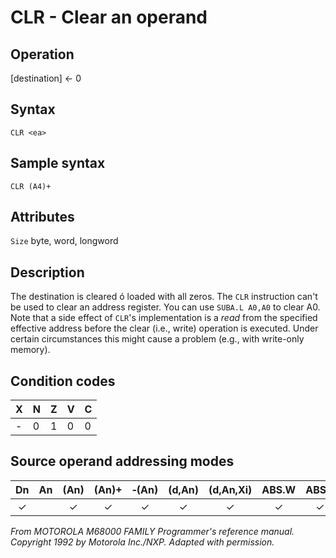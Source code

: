 # CLR - Clear an operand

## Operation
[destination] ← 0

## Syntax
```assembly
CLR <ea>
```
## Sample syntax
```assembly
CLR (A4)+
```

## Attributes
`Size` byte, word, longword

## Description
The destination is cleared ó loaded with all zeros. The `CLR` instruction can't be used to clear an address register. You can use `SUBA.L A0,A0` to clear A0. Note that a side effect of `CLR`'s implementation is a *read* from the specified effective address before the clear (i.e., write) operation is executed. Under certain circumstances this might cause a problem (e.g., with write-only memory).

## Condition codes
|X|N|Z|V|C|
|--|--|--|--|--|
|-|0|1|0|0|

## Source operand addressing modes
|Dn|An|(An)|(An)+|&#x2011;(An)|(d,An)|(d,An,Xi)|ABS.W|ABS.L|(d,PC)|(d,PC,Xn)|imm|
|:-:|:-:|:-:|:-:|:-:|:-:|:-:|:-:|:-:|:-:|:-:|:-:|
|✓||✓|✓|✓|✓|✓|✓|✓||||

*From MOTOROLA M68000 FAMILY Programmer's reference manual. Copyright 1992 by Motorola Inc./NXP. Adapted with permission.*